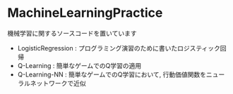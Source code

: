 # MachineLearningPractice
機械学習に関するソースコードを置いています
- LogisticRegression : プログラミング演習のために書いたロジスティック回帰
- Q-Learning : 簡単なゲームでのQ学習の適用
- Q-Learning-NN : 簡単なゲームでのQ学習において, 行動価値関数をニューラルネットワークで近似
